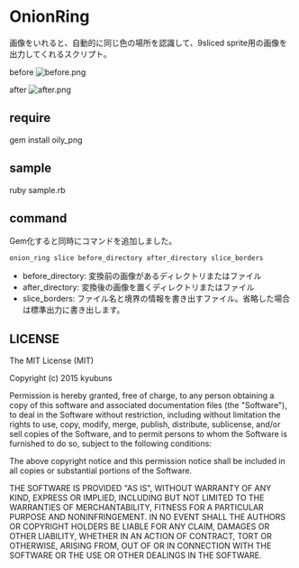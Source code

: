 # OnionRing

画像をいれると、自動的に同じ色の場所を認識して、9sliced sprite用の画像を出力してくれるスクリプト。

before ![before.png](https://raw.githubusercontent.com/kyubuns/onion_ring/master/sample/before.png)

after ![after.png](https://raw.githubusercontent.com/kyubuns/onion_ring/master/sample/after.png)

## require

gem install oily_png

## sample

ruby sample.rb

## command

Gem化すると同時にコマンドを追加しました。

```
onion_ring slice before_directory after_directory slice_borders
```

- before_directory: 変換前の画像があるディレクトリまたはファイル
- after_directory: 変換後の画像を置くディレクトリまたはファイル
- slice_borders: ファイル名と境界の情報を書き出すファイル。省略した場合は標準出力に書き出します。

## LICENSE

The MIT License (MIT)

Copyright (c) 2015 kyubuns

Permission is hereby granted, free of charge, to any person obtaining a copy
of this software and associated documentation files (the "Software"), to deal
in the Software without restriction, including without limitation the rights
to use, copy, modify, merge, publish, distribute, sublicense, and/or sell
copies of the Software, and to permit persons to whom the Software is
furnished to do so, subject to the following conditions:

The above copyright notice and this permission notice shall be included in all
copies or substantial portions of the Software.

THE SOFTWARE IS PROVIDED "AS IS", WITHOUT WARRANTY OF ANY KIND, EXPRESS OR
IMPLIED, INCLUDING BUT NOT LIMITED TO THE WARRANTIES OF MERCHANTABILITY,
FITNESS FOR A PARTICULAR PURPOSE AND NONINFRINGEMENT. IN NO EVENT SHALL THE
AUTHORS OR COPYRIGHT HOLDERS BE LIABLE FOR ANY CLAIM, DAMAGES OR OTHER
LIABILITY, WHETHER IN AN ACTION OF CONTRACT, TORT OR OTHERWISE, ARISING FROM,
OUT OF OR IN CONNECTION WITH THE SOFTWARE OR THE USE OR OTHER DEALINGS IN THE
SOFTWARE.
